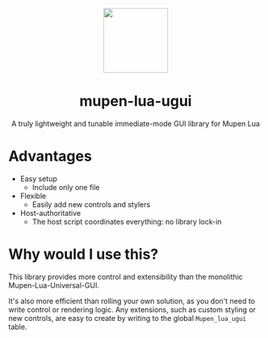 <p align="center">
  <img width="128" align="center" src="https://github.com/Aurumaker72/mupen-lua-ugui/assets/48759429/cfc1beec-ba7e-4000-a845-a479ed80e780">
</p>


<h1 align="center">
  mupen-lua-ugui
</h1>
<p align="center">
  A truly lightweight and tunable immediate-mode GUI library for Mupen Lua
</p>


# Advantages

- Easy setup
  - Include only one file
- Flexible
  - Easily add new controls and stylers
- Host-authoritative
  - The host script coordinates everything: no library lock-in
  
  
# Why would I use this?

This library provides more control and extensibility than the monolithic Mupen-Lua-Universal-GUI.

It's also more efficient than rolling your own solution, as you don't need to write control or rendering logic.
Any extensions, such as custom styling or new controls, are easy to create by writing to the global `Mupen_lua_ugui` table.

